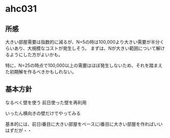 # ahc031

## 所感
大きい部屋需要は指数的に減るが、N=5の時は100,000より大きい需要が半分くらいあり、大規模なコストが発生しそう。
まずは、Nが大きい範囲について解けるようにした方がよいかも。

特に、N=25の時点で100,000以上の需要はほぼ発生しないため、それを踏まえた初期解を作るべきかもしれない。

## 基本方針
なるべく壁を使う
前日使った壁を再利用

いったん横向きの壁だけでやってみる

基本的には、前日i番目に大きい部屋をベースにi番目に大きい部屋を作ればいいはずだが・・
